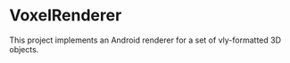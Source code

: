 # VoxelRenderer
This project implements an Android renderer for a set of vly-formatted 3D objects.

